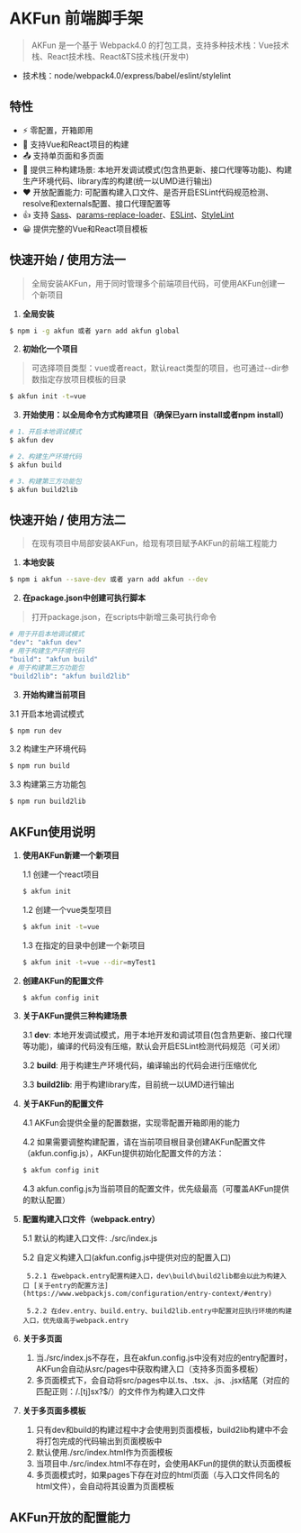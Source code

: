 # AKFun 前端脚手架

> AKFun 是一个基于 Webpack4.0 的打包工具，支持多种技术栈：Vue技术栈、React技术栈、React&TS技术栈(开发中)
- 技术栈：node/webpack4.0/express/babel/eslint/stylelint

## 特性
- ⚡️ 零配置，开箱即用
- 👏 支持Vue和React项目的构建
- 📤 支持单页面和多页面
- 💪 提供三种构建场景: 本地开发调试模式(包含热更新、接口代理等功能)、构建生产环境代码、library库的构建(统一以UMD进行输出)
- ❤️ 开放配置能力: 可配置构建入口文件、是否开启ESLint代码规范检测、resolve和externals配置、接口代理配置等
- 👍 支持 [Sass](https://sass-lang.com/)、[params-replace-loader](https://www.npmjs.com/package/params-replace-loader)、[ESLint](http://eslint.cn/)、[StyleLint](https://github.com/stylelint)
- 😀 提供完整的Vue和React项目模板

## 快速开始 / 使用方法一
> 全局安装AKFun，用于同时管理多个前端项目代码，可使用AKFun创建一个新项目

1. **全局安装**

```bash
$ npm i -g akfun 或者 yarn add akfun global
```

2. **初始化一个项目**
> 可选择项目类型：vue或者react，默认react类型的项目，也可通过--dir参数指定存放项目模板的目录
```bash
$ akfun init -t=vue
```

3. **开始使用：以全局命令方式构建项目（确保已yarn install或者npm install）**

```bash
# 1、开启本地调试模式
$ akfun dev
```

```bash
# 2、构建生产环境代码
$ akfun build
```

```bash
# 3、构建第三方功能包
$ akfun build2lib
```

## 快速开始 / 使用方法二
> 在现有项目中局部安装AKFun，给现有项目赋予AKFun的前端工程能力

1. **本地安装**

```bash
$ npm i akfun --save-dev 或者 yarn add akfun --dev
```

2. **在package.json中创建可执行脚本**
> 打开package.json，在scripts中新增三条可执行命令

```bash
# 用于开启本地调试模式
"dev": "akfun dev"
# 用于构建生产环境代码
"build": "akfun build"
# 用于构建第三方功能包
"build2lib": "akfun build2lib"
```

3. **开始构建当前项目**

3.1 开启本地调试模式
```bash
$ npm run dev
```

3.2 构建生产环境代码
```bash
$ npm run build
```

3.3 构建第三方功能包
```bash
$ npm run build2lib
```

## AKFun使用说明

1. **使用AKFun新建一个新项目**

    1.1 创建一个react项目
    ```bash
    $ akfun init
    ```

    1.2 创建一个vue类型项目
    ```bash
    $ akfun init -t=vue
    ```

    1.3 在指定的目录中创建一个新项目
    ```bash
    $ akfun init -t=vue --dir=myTest1
    ```

2. **创建AKFun的配置文件**
    ```bash
    $ akfun config init
    ```

3. **关于AKFun提供三种构建场景**

    3.1 **dev**: 本地开发调试模式，用于本地开发和调试项目(包含热更新、接口代理等功能)，编译的代码没有压缩，默认会开启ESLint检测代码规范（可关闭）

    3.2 **build**: 用于构建生产环境代码，编译输出的代码会进行压缩优化

    3.3 **build2lib**: 用于构建library库，目前统一以UMD进行输出

4. **关于AKFun的配置文件**

    4.1 AKFun会提供全量的配置数据，实现零配置开箱即用的能力

    4.2 如果需要调整构建配置，请在当前项目根目录创建AKFun配置文件（akfun.config.js），AKFun提供初始化配置文件的方法：

    ```bash
    $ akfun config init
    ```

    4.3 akfun.config.js为当前项目的配置文件，优先级最高（可覆盖AKFun提供的默认配置）

5. **配置构建入口文件（webpack.entry）**

    5.1 默认的构建入口文件: ./src/index.js

    5.2 自定义构建入口(akfun.config.js中提供对应的配置入口)

        5.2.1 在webpack.entry配置构建入口，dev\build\build2lib都会以此为构建入口 [关于entry的配置方法](https://www.webpackjs.com/configuration/entry-context/#entry)

        5.2.2 在dev.entry、build.entry、build2lib.entry中配置对应执行环境的构建入口，优先级高于webpack.entry

6. **关于多页面**
    1. 当./src/index.js不存在，且在akfun.config.js中没有对应的entry配置时，AKFun会自动从src/pages中获取构建入口（支持多页面多模板）
    2. 多页面模式下，会自动将src/pages中以.ts、.tsx、.js、.jsx结尾（对应的匹配正则：/\.[tj]sx?$/）的文件作为构建入口文件

7. **关于多页面多模板**
    1. 只有dev和build的构建过程中才会使用到页面模板，build2lib构建中不会将打包完成的代码输出到页面模板中
    2. 默认使用./src/index.html作为页面模板
    3. 当项目中./src/index.html不存在时，会使用AKFun的提供的默认页面模板
    4. 多页面模式时，如果pages下存在对应的html页面（与入口文件同名的html文件），会自动将其设置为页面模板

## AKFun开放的配置能力

